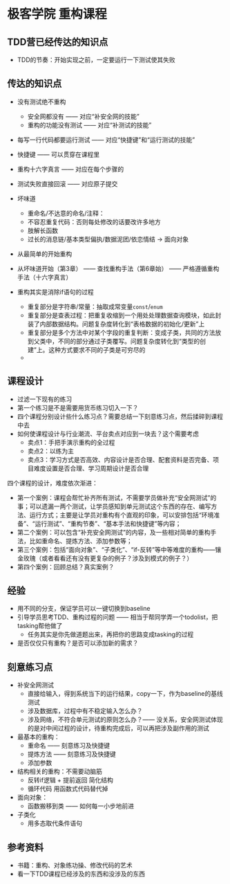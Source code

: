 # 极客学院 重构课程

## TDD营已经传达的知识点

* TDD的节奏：开始实现之前，一定要运行一下测试使其失败

## 传达的知识点

* 没有测试绝不重构
  * 安全网都没有 —— 对应“补安全网的技能”
  * 重构的功能没有测试 —— 对应“补测试的技能”
* 每写一行代码都要运行测试 —— 对应“快捷键”和“运行测试的技能”
* 快捷键 —— 可以贯穿在课程里
* 重构十六字真言 —— 对应在每个步骤的
* 测试失败直接回滚 —— 对应原子提交
* 坏味道
  * 重命名/不达意的命名/注释：
  * 不容忍重复代码：否则每处修改的话要改许多地方
  * 肢解长函数
  * 过长的消息链/基本类型偏执/数据泥团/依恋情结 -> 面向对象
* 从最简单的开始重构
* 从坏味道开始（第3章） —— 查找重构手法（第6章始） —— 严格遵循重构手法（十六字真言） 

* 重构其实是消除if语句的过程
  * 重复部分是字符串/常量：抽取成常变量`const`/`enum`
  * 重复部分是查表过程：把重复收缩到一个用处处理数据查询模块，如此封装了内部数据结构。问题复杂度转化到“表格数据的初始化/更新”上
  * 重复部分是多个方法中对某个字段的重复判断：变成子类，共同的方法放到父类中，不同的部分通过子类覆写。问题复杂度转化到“类型的创建”上。这种方式要求不同的子类是可穷尽的
  * 

## 课程设计

* 过滤一下现有的练习
* 第一个练习是不是需要用货币练习切入一下？
* 四个课程分别设计些什么练习点？需要总结一下刻意练习点，然后揉碎到课程中去
* 如何使课程设计与行业潮流、平台卖点对应到一块去？这个需要考虑
  * 卖点1：手把手演示重构的全过程
  * 卖点2：以练为主
  * 卖点3：学习方式是否高效、内容设计是否合理、配套资料是否完备、项目难度设置是否合理、学习周期设计是否合理

四个课程的设计，难度依次渐进：

* 第一个案例：课程会帮忙补齐所有测试，不需要学员做补充“安全网测试”的事；可以遗漏一两个测试，让学员感知到单元测试这个东西的存在、编写方法、运行方式；主要是让学员对重构有个直观的印象，可以安排包括“环境准备”、“运行测试”、“重构节奏”、“基本手法和快捷键”等内容；
* 第二个案例：可以包含“补充安全网测试”的内容，及一些相对简单的重构手法，比如重命名、提炼方法、添加参数等；
* 第三个案例：包括“面向对象”、“子类化”、“if-反转”等中等难度的重构——镶金玫瑰（或者看看还有没有更复杂的例子？涉及到模式的例子？）
* 第四个案例：回顾总结？真实案例？

经验
---

* 用不同的分支，保证学员可以一键切换到baseline
* 引导学员思考TDD、重构过程的问题 —— 相当于帮同学弄一个todolist，把tasking帮他做了
  * 任务其实是你先做道题出来，再把你的思路变成tasking的过程
* 是否仅仅只有重构？是否可以添加新的需求？

## 刻意练习点

* 补安全网测试
  * 直接给输入，得到系统当下的运行结果，copy一下，作为baseline的基线测试
  * 涉及数据库，过程中有不稳定输入怎么办？
  * 涉及网络，不符合单元测试的原则怎么办？—— 没关系，安全网测试体现的是对中间过程的设计，待重构完成后，可以再把涉及副作用的测试
* 最基本的重构：
  * 重命名 —— 刻意练习及快捷键
  * 提炼方法 —— 刻意练习及快捷键
  * 添加参数  
* 结构相关的重构：不需要动脑筋
  * 反转if逻辑 + 提前返回 简化结构
  * 循环代码 用函数式代码替代掉
* 面向对象：
  * 函数搬移到类 —— 如何每一小步地前进
* 子类化
  * 用多态取代条件语句

## 参考资料

* 书籍：重构、对象练功操、修改代码的艺术
* 看一下TDD课程已经涉及的东西和没涉及的东西

